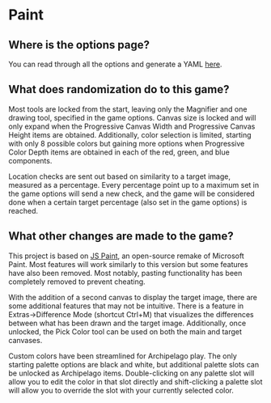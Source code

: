 # Paint

## Where is the options page?

You can read through all the options and generate a YAML [here](../player-options).

## What does randomization do to this game?

Most tools are locked from the start, leaving only the Magnifier and one drawing tool, specified in the game options.
Canvas size is locked and will only expand when the Progressive Canvas Width and Progressive Canvas Height items are
obtained. Additionally, color selection is limited, starting with only 8 possible colors but gaining more options when
Progressive Color Depth items are obtained in each of the red, green, and blue components.

Location checks are sent out based on similarity to a target image, measured as a percentage. Every percentage point up
to a maximum set in the game options will send a new check, and the game will be considered done when a certain target
percentage (also set in the game options) is reached.

## What other changes are made to the game?

This project is based on [JS Paint](https://jspaint.app), an open-source remake of Microsoft Paint. Most features will
work similarly to this version but some features have also been removed. Most notably, pasting functionality has been
completely removed to prevent cheating.

With the addition of a second canvas to display the target image, there are some additional features that may not be
intuitive. There is a feature in Extras->Difference Mode (shortcut Ctrl+M) that visualizes the differences between
what has been drawn and the target image. Additionally, once unlocked, the Pick Color tool can be used on both the main
and target canvases.

Custom colors have been streamlined for Archipelago play. The only starting palette options are black and white, but
additional palette slots can be unlocked as Archipelago items. Double-clicking on any palette slot will allow you to
edit the color in that slot directly and shift-clicking a palette slot will allow you to override the slot with your
currently selected color.
